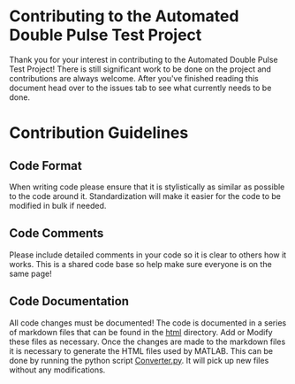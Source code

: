 # Contributing to the Automated Double Pulse Test Project

Thank you for your interest in contributing to the Automated Double Pulse Test Project! There is still significant work to be done on the project and contributions are always welcome. After you've finished reading this document head over to the issues tab to see what currently needs to be done.

# Contribution Guidelines
## Code Format
When writing code please ensure that it is stylistically as similar as possible to the code around it. Standardization will make it easier for the code to be modified in bulk if needed.

## Code Comments
Please include detailed comments in your code so it is clear to others how it works. This is a shared code base so help make sure everyone is on the same page!

## Code Documentation
All code changes must be documented! The code is documented in a series of markdown files that can be found in the [html](html/) directory. Add or Modify these files as necessary. Once the changes are made to the markdown files it is necessary to generate the HTML files used by MATLAB. This can be done by running the python script [Converter.py](html/Converter.py). It will pick up new files without any modifications. 